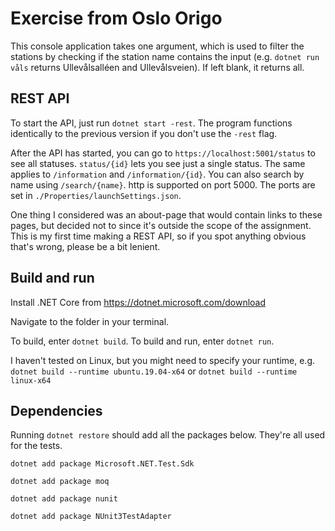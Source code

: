 # Exercise from Oslo Origo

This console application takes one argument, which is used to filter the stations by checking if the station name contains the input (e.g. `dotnet run våls` returns Ullevålsalléen and Ullevålsveien). If left blank, it returns all.

## REST API
To start the API, just run `dotnet start -rest`. The program functions identically to the previous version if you don't use the `-rest` flag.

After the API has started, you can go to `https://localhost:5001/status` to see all statuses. `status/{id}` lets you see just a single status. The same applies to `/information` and `/information/{id}`. You can also search by name using `/search/{name}`. http is supported on port 5000. The ports are set in `./Properties/launchSettings.json`.

One thing I considered was an about-page that would contain links to these pages, but decided not to since it's outside the scope of the assignment. This is my first time making a REST API, so if you spot anything obvious that's wrong, please be a bit lenient.

## Build and run
Install .NET Core from https://dotnet.microsoft.com/download

Navigate to the folder in your terminal.

To build, enter `dotnet build`. To build and run, enter `dotnet run`.

I haven't tested on Linux, but you might need to specify your runtime, e.g. `dotnet build --runtime ubuntu.19.04-x64` or `dotnet build --runtime linux-x64`

## Dependencies
Running `dotnet restore` should add all the packages below. They're all used for the tests.

`dotnet add package Microsoft.NET.Test.Sdk`

`dotnet add package moq`

`dotnet add package nunit`

`dotnet add package NUnit3TestAdapter`
